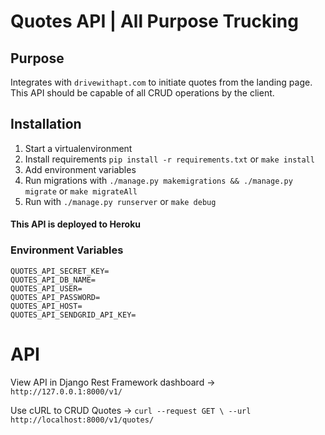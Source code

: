 # Quotes API | All Purpose Trucking 
## Purpose
Integrates with `drivewithapt.com` to initiate quotes from the landing page. This API should be capable of all CRUD
 operations by the client.  

## Installation
1. Start a virtualenvironment 
2. Install requirements `pip install -r requirements.txt` or `make install`
3. Add environment variables
4. Run migrations with `./manage.py makemigrations && ./manage.py migrate` or `make migrateAll`
3. Run with `./manage.py runserver` or `make debug`
#### This API is deployed to Heroku
### Environment Variables
```
QUOTES_API_SECRET_KEY=
QUOTES_API_DB_NAME=
QUOTES_API_USER=
QUOTES_API_PASSWORD=
QUOTES_API_HOST=
QUOTES_API_SENDGRID_API_KEY=
```

# API
View API in Django Rest Framework dashboard -> `http://127.0.0.1:8000/v1/`

Use cURL to CRUD Quotes -> ```curl --request GET \
                                   --url http://localhost:8000/v1/quotes/```